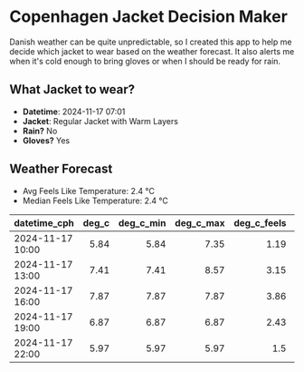
# Copenhagen Jacket Decision Maker

Danish weather can be quite unpredictable, so I created this app to help me decide which jacket to wear based on the weather forecast. 
It also alerts me when it's cold enough to bring gloves or when I should be ready for rain.

## What Jacket to wear?

- **Datetime**: 2024-11-17 07:01
- **Jacket**: Regular Jacket with Warm Layers
- **Rain?** No
- **Gloves?** Yes

## Weather Forecast
- Avg Feels Like Temperature: 2.4 °C
- Median Feels Like Temperature: 2.4 °C

| datetime_cph     |   deg_c |   deg_c_min |   deg_c_max |   deg_c_feels | weather   | wind   | rain   |
|:-----------------|--------:|------------:|------------:|--------------:|:----------|:-------|:-------|
| 2024-11-17 10:00 |    5.84 |        5.84 |        7.35 |          1.19 | Clouds    | High   | None   |
| 2024-11-17 13:00 |    7.41 |        7.41 |        8.57 |          3.15 | Clouds    | High   | None   |
| 2024-11-17 16:00 |    7.87 |        7.87 |        7.87 |          3.86 | Clouds    | High   | None   |
| 2024-11-17 19:00 |    6.87 |        6.87 |        6.87 |          2.43 | Clouds    | High   | None   |
| 2024-11-17 22:00 |    5.97 |        5.97 |        5.97 |          1.5  | Clear     | High   | None   |
        